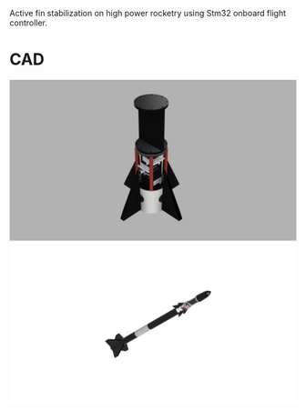 Active fin stabilization on high power rocketry using Stm32 onboard flight controller.

# CAD
<img src="CAD/combinbed v14.png" >
<img src="CAD/combinbed v16.png" >
